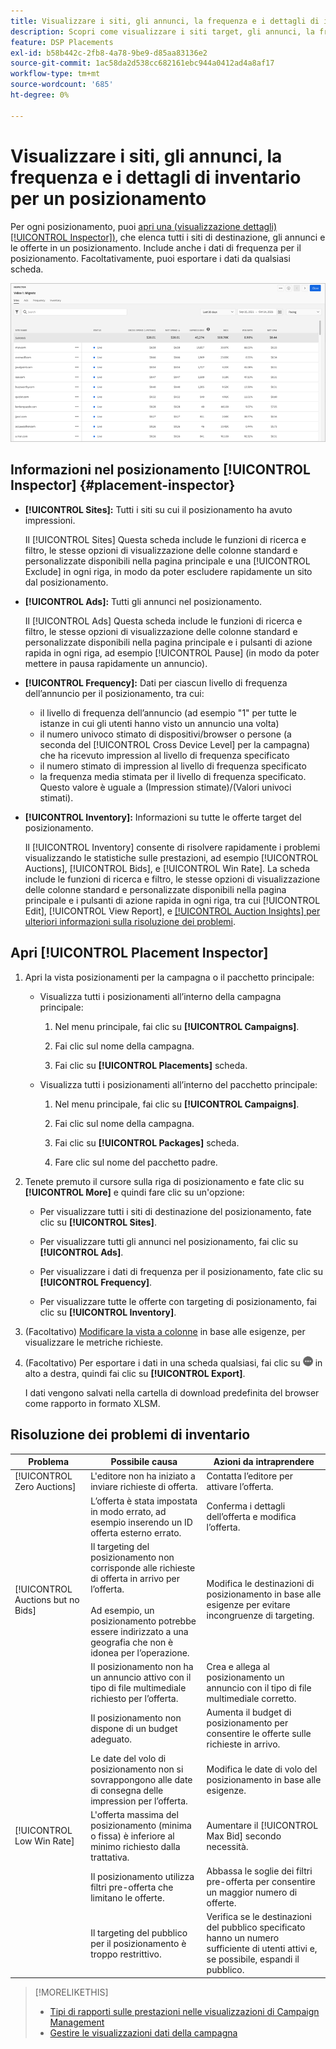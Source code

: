 ```yaml
---
title: Visualizzare i siti, gli annunci, la frequenza e i dettagli di inventario per un posizionamento
description: Scopri come visualizzare i siti target, gli annunci, la frequenza e i dati di inventario per un posizionamento.
feature: DSP Placements
exl-id: b58b442c-2fb8-4a78-9be9-d85aa83136e2
source-git-commit: 1ac58da2d538cc682161ebc944a0412ad4a8af17
workflow-type: tm+mt
source-wordcount: '685'
ht-degree: 0%

---
```


# Visualizzare i siti, gli annunci, la frequenza e i dettagli di inventario per un posizionamento

Per ogni posizionamento, puoi [apri una (visualizzazione dettagli) [!UICONTROL Inspector])](placement-details-view.md), che elenca tutti i siti di destinazione, gli annunci e le offerte in un posizionamento. Include anche i dati di frequenza per il posizionamento. Facoltativamente, puoi esportare i dati da qualsiasi scheda.

![posizionamento Ispettore](/help/dsp/assets/placement-inspector.png)

## Informazioni nel posizionamento [!UICONTROL Inspector] {#placement-inspector}

* **[!UICONTROL Sites]:** Tutti i siti su cui il posizionamento ha avuto impressioni.

  Il [!UICONTROL Sites] Questa scheda include le funzioni di ricerca e filtro, le stesse opzioni di visualizzazione delle colonne standard e personalizzate disponibili nella pagina principale e una [!UICONTROL Exclude] in ogni riga, in modo da poter escludere rapidamente un sito dal posizionamento.

* **[!UICONTROL Ads]:** Tutti gli annunci nel posizionamento.

  Il [!UICONTROL Ads] Questa scheda include le funzioni di ricerca e filtro, le stesse opzioni di visualizzazione delle colonne standard e personalizzate disponibili nella pagina principale e i pulsanti di azione rapida in ogni riga, ad esempio [!UICONTROL Pause] (in modo da poter mettere in pausa rapidamente un annuncio).

* **[!UICONTROL Frequency]:** Dati per ciascun livello di frequenza dell’annuncio per il posizionamento, tra cui:
   * il livello di frequenza dell’annuncio (ad esempio &quot;1&quot; per tutte le istanze in cui gli utenti hanno visto un annuncio una volta)
   * il numero univoco stimato di dispositivi/browser o persone (a seconda del [!UICONTROL Cross Device Level] per la campagna) che ha ricevuto impression al livello di frequenza specificato
   * il numero stimato di impression al livello di frequenza specificato
   * la frequenza media stimata per il livello di frequenza specificato. Questo valore è uguale a (Impression stimate)/(Valori univoci stimati).

* **[!UICONTROL Inventory]:** Informazioni su tutte le offerte target del posizionamento.

  Il [!UICONTROL Inventory] consente di risolvere rapidamente i problemi visualizzando le statistiche sulle prestazioni, ad esempio [!UICONTROL Auctions], [!UICONTROL Bids], e [!UICONTROL Win Rate]. La scheda include le funzioni di ricerca e filtro, le stesse opzioni di visualizzazione delle colonne standard e personalizzate disponibili nella pagina principale e i pulsanti di azione rapida in ogni riga, tra cui [!UICONTROL Edit], [!UICONTROL View Report], e [[!UICONTROL Auction Insights] per ulteriori informazioni sulla risoluzione dei problemi](/help/dsp/inventory/private-deal-auction-insights.md).

## Apri [!UICONTROL Placement Inspector]

1. Apri la vista posizionamenti per la campagna o il pacchetto principale:

   * Visualizza tutti i posizionamenti all’interno della campagna principale:

      1. Nel menu principale, fai clic su **[!UICONTROL Campaigns]**.

      1. Fai clic sul nome della campagna.

      1. Fai clic su **[!UICONTROL Placements]** scheda.

   * Visualizza tutti i posizionamenti all’interno del pacchetto principale:

      1. Nel menu principale, fai clic su **[!UICONTROL Campaigns]**.

      1. Fai clic sul nome della campagna.

      1. Fai clic su **[!UICONTROL Packages]** scheda.

      1. Fare clic sul nome del pacchetto padre.

1. Tenete premuto il cursore sulla riga di posizionamento e fate clic su **[!UICONTROL More]** e quindi fare clic su un&#39;opzione:

   * Per visualizzare tutti i siti di destinazione del posizionamento, fate clic su **[!UICONTROL Sites]**.

   * Per visualizzare tutti gli annunci nel posizionamento, fai clic su **[!UICONTROL Ads]**.

   * Per visualizzare i dati di frequenza per il posizionamento, fate clic su **[!UICONTROL Frequency]**.

   * Per visualizzare tutte le offerte con targeting di posizionamento, fai clic su **[!UICONTROL Inventory]**.

1. (Facoltativo) [Modificare la vista a colonne](campaign-data-views-manage.md#column-view-change) in base alle esigenze, per visualizzare le metriche richieste.

1. (Facoltativo) Per esportare i dati in una scheda qualsiasi, fai clic su ![Altro](/help/search-social-commerce/assets/more.png "Altro") in alto a destra, quindi fai clic su **[!UICONTROL Export]**.

   I dati vengono salvati nella cartella di download predefinita del browser come rapporto in formato XLSM.

## Risoluzione dei problemi di inventario

| Problema | Possibile causa | Azioni da intraprendere |
| -----------| ---------- | ---------- |
| [!UICONTROL Zero Auctions] | L&#39;editore non ha iniziato a inviare richieste di offerta. | Contatta l’editore per attivare l’offerta. |
| | L’offerta è stata impostata in modo errato, ad esempio inserendo un ID offerta esterno errato. | Conferma i dettagli dell’offerta e modifica l’offerta. |
| [!UICONTROL Auctions but no Bids] | Il targeting del posizionamento non corrisponde alle richieste di offerta in arrivo per l’offerta. <br><br> Ad esempio, un posizionamento potrebbe essere indirizzato a una geografia che non è idonea per l’operazione. | Modifica le destinazioni di posizionamento in base alle esigenze per evitare incongruenze di targeting. |
| | Il posizionamento non ha un annuncio attivo con il tipo di file multimediale richiesto per l’offerta. | Crea e allega al posizionamento un annuncio con il tipo di file multimediale corretto. |
| | Il posizionamento non dispone di un budget adeguato. | Aumenta il budget di posizionamento per consentire le offerte sulle richieste in arrivo. |
| | Le date del volo di posizionamento non si sovrappongono alle date di consegna delle impression per l’offerta. | Modifica le date di volo del posizionamento in base alle esigenze. |
| [!UICONTROL Low Win Rate] | L&#39;offerta massima del posizionamento (minima o fissa) è inferiore al minimo richiesto dalla trattativa. | Aumentare il [!UICONTROL Max Bid] secondo necessità. |
| | Il posizionamento utilizza filtri pre-offerta che limitano le offerte. | Abbassa le soglie dei filtri pre-offerta per consentire un maggior numero di offerte. |
| | Il targeting del pubblico per il posizionamento è troppo restrittivo. | Verifica se le destinazioni del pubblico specificato hanno un numero sufficiente di utenti attivi e, se possibile, espandi il pubblico. |

>[!MORELIKETHIS]
>
>* [Tipi di rapporti sulle prestazioni nelle visualizzazioni di Campaign Management](campaign-reports-about.md)
>* [Gestire le visualizzazioni dati della campagna](campaign-data-views-manage.md)
